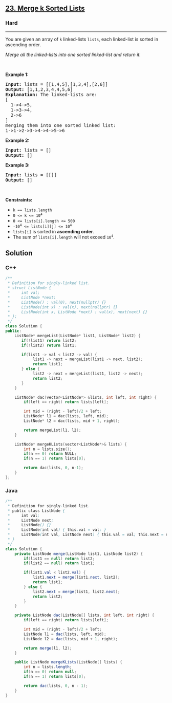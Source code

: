 <h2><a href="https://leetcode.com/problems/merge-k-sorted-lists">23. Merge k Sorted Lists</a></h2><h3>Hard</h3><hr><p>You are given an array of <code>k</code> linked-lists <code>lists</code>, each linked-list is sorted in ascending order.</p>

<p><em>Merge all the linked-lists into one sorted linked-list and return it.</em></p>

<p>&nbsp;</p>
<p><strong class="example">Example 1:</strong></p>

<pre>
<strong>Input:</strong> lists = [[1,4,5],[1,3,4],[2,6]]
<strong>Output:</strong> [1,1,2,3,4,4,5,6]
<strong>Explanation:</strong> The linked-lists are:
[
  1-&gt;4-&gt;5,
  1-&gt;3-&gt;4,
  2-&gt;6
]
merging them into one sorted linked list:
1-&gt;1-&gt;2-&gt;3-&gt;4-&gt;4-&gt;5-&gt;6
</pre>

<p><strong class="example">Example 2:</strong></p>

<pre>
<strong>Input:</strong> lists = []
<strong>Output:</strong> []
</pre>

<p><strong class="example">Example 3:</strong></p>

<pre>
<strong>Input:</strong> lists = [[]]
<strong>Output:</strong> []
</pre>

<p>&nbsp;</p>
<p><strong>Constraints:</strong></p>

<ul>
	<li><code>k == lists.length</code></li>
	<li><code>0 &lt;= k &lt;= 10<sup>4</sup></code></li>
	<li><code>0 &lt;= lists[i].length &lt;= 500</code></li>
	<li><code>-10<sup>4</sup> &lt;= lists[i][j] &lt;= 10<sup>4</sup></code></li>
	<li><code>lists[i]</code> is sorted in <strong>ascending order</strong>.</li>
	<li>The sum of <code>lists[i].length</code> will not exceed <code>10<sup>4</sup></code>.</li>
</ul>

## Solution
### C++
```c++
/**
 * Definition for singly-linked list.
 * struct ListNode {
 *     int val;
 *     ListNode *next;
 *     ListNode() : val(0), next(nullptr) {}
 *     ListNode(int x) : val(x), next(nullptr) {}
 *     ListNode(int x, ListNode *next) : val(x), next(next) {}
 * };
 */
class Solution {
public:
    ListNode* mergeList(ListNode* list1, ListNode* list2) {
       if(!list1) return list2;
       if(!list2) return list1;

       if(list1 -> val < list2 -> val) {
            list1 -> next = mergeList(list1 -> next, list2);
            return list1;
       } else {
            list2 -> next = mergeList(list1, list2 -> next);
            return list2;
       }
    }

    ListNode* dac(vector<ListNode*> &lists, int left, int right) {
        if(left == right) return lists[left];

        int mid = (right - left)/2 + left;
        ListNode* l1 = dac(lists, left, mid);
        ListNode* l2 = dac(lists, mid + 1, right);

        return mergeList(l1, l2);
    }

    ListNode* mergeKLists(vector<ListNode*>& lists) {
        int n = lists.size();
        if(n == 0) return NULL;
        if(n == 1) return lists[0];

        return dac(lists, 0, n-1);
    }
};
```
### Java
```java
/**
 * Definition for singly-linked list.
 * public class ListNode {
 *     int val;
 *     ListNode next;
 *     ListNode() {}
 *     ListNode(int val) { this.val = val; }
 *     ListNode(int val, ListNode next) { this.val = val; this.next = next; }
 * }
 */
class Solution {
    private ListNode merge(ListNode list1, ListNode list2) {
        if(list1 == null) return list2;
        if(list2 == null) return list1;

        if(list1.val < list2.val) {
            list1.next = merge(list1.next, list2);
            return list1;
        } else {
            list2.next = merge(list1, list2.next);
            return list2;
        }
    }

    private ListNode dac(ListNode[] lists, int left, int right) {
        if(left == right) return lists[left];

        int mid = (right - left)/2 + left;
        ListNode l1 = dac(lists, left, mid);
        ListNode l2 = dac(lists, mid + 1, right);

        return merge(l1, l2);
    }

    public ListNode mergeKLists(ListNode[] lists) {
        int n = lists.length;
        if(n == 0) return null;
        if(n == 1) return lists[0];

        return dac(lists, 0, n - 1);
    }
}
```